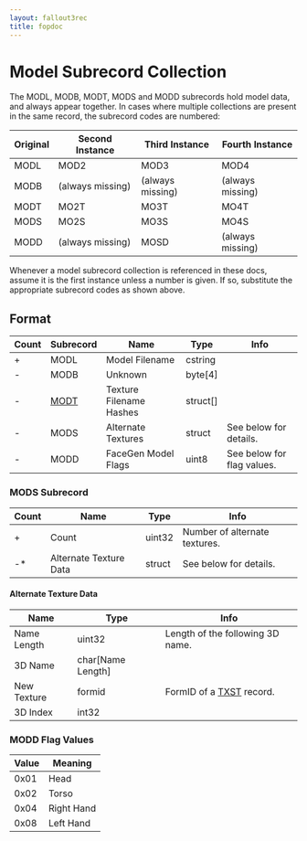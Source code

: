 ```yaml
---
layout: fallout3rec
title: fopdoc
---
```

Model Subrecord Collection
==========================

The MODL, MODB, MODT, MODS and MODD subrecords hold model data, and always appear together. In cases where multiple collections are present in the same record, the subrecord codes are numbered:

Original | Second Instance | Third Instance | Fourth Instance
---------|-----------------|----------------|----------------
MODL | MOD2 | MOD3 | MOD4
MODB | (always missing) | (always missing) | (always missing)
MODT | MO2T | MO3T | MO4T
MODS | MO2S | MO3S | MO4S
MODD | (always missing) | MOSD | (always missing)

Whenever a model subrecord collection is referenced in these docs, assume it is the first instance unless a number is given. If so, substitute the appropriate subrecord codes as shown above.

## Format

Count | Subrecord | Name | Type | Info
------|-----------|------|------|-----
+ | MODL | Model Filename | cstring |
- | MODB | Unknown | byte[4] |
- | [MODT](Subrecords/MODT.md) | Texture Filename Hashes | struct[] |
- | MODS | Alternate Textures | struct | See below for details.
- | MODD | FaceGen Model Flags | uint8 | See below for flag values.

### MODS Subrecord

Count | Name | Type | Info
------|------|------|-----
+ | Count | uint32 | Number of alternate textures.
-* | Alternate Texture Data | struct | See below for details.

#### Alternate Texture Data

Name | Type | Info
-----|------|-----
Name Length | uint32 | Length of the following 3D name.
3D Name | char[Name Length] |
New Texture | formid | FormID of a [TXST](../TXST.md) record.
3D Index | int32 |

### MODD Flag Values

Value | Meaning
------|--------
0x01 | Head
0x02 | Torso
0x04 | Right Hand
0x08 | Left Hand

